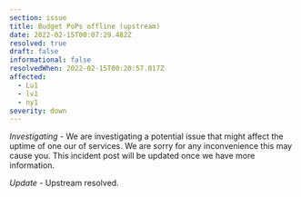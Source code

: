 ```yaml
---
section: issue
title: Budget PoPs offline (upstream)
date: 2022-02-15T00:07:29.482Z
resolved: true
draft: false
informational: false
resolvedWhen: 2022-02-15T00:20:57.017Z
affected:
  - Lu1
  - lv1
  - ny1
severity: down
---
```

*Investigating* - We are investigating a potential issue that might affect the uptime of one our of services. We are sorry for any inconvenience this may cause you. This incident post will be updated once we have more information.

*Update* - Upstream resolved.